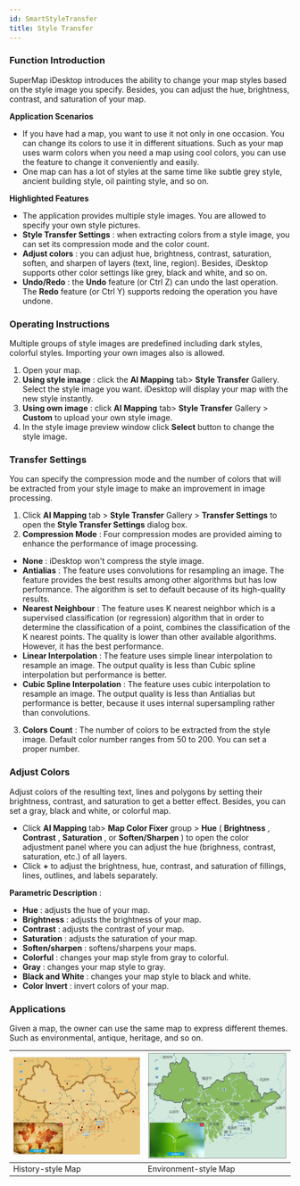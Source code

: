 ```yaml
---
id: SmartStyleTransfer
title: Style Transfer
---
```

### Function Introduction

SuperMap iDesktop introduces the ability to change your map styles based on
the style image you specify. Besides, you can adjust the hue, brightness,
contrast, and saturation of your map.

**Application Scenarios**

* If you have had a map, you want to use it not only in one occasion. You can change its colors to use it in different situations. Such as your map uses warm colors when you need a map using cool colors, you can use the feature to change it conveniently and easily. 
* One map can has a lot of styles at the same time like subtle grey style, ancient building style, oil painting style, and so on.

**Highlighted Features**

* The application provides multiple style images. You are allowed to specify your own style pictures. 
* **Style Transfer Settings** : when extracting colors from a style image, you can set its compression mode and the color count.
* **Adjust colors** : you can adjust hue, brightness, contrast, saturation, soften, and sharpen of layers (text, line, region). Besides, iDesktop supports other color settings like grey, black and white, and so on. 
* **Undo/Redo** : the **Undo** feature (or Ctrl Z) can undo the last operation. The **Redo** feature (or Ctrl Y) supports redoing the operation you have undone.

### Operating Instructions

Multiple groups of style images are predefined including dark styles, colorful styles. Importing your own images also is allowed.

1. Open your map.
2. **Using style image** : click the **AI Mapping** tab> **Style Transfer** Gallery. Select the style image you want. iDesktop will display your map with the new style instantly.
3. **Using own image** : click **AI Mapping** tab> **Style Transfer** Gallery > **Custom** to upload your own style image. 
4. In the style image preview window click **Select** button to change the style image.

### Transfer Settings

You can specify the compression mode and the number of colors that will be extracted from your style image to make an improvement in image processing.

1. Click **AI Mapping** tab > **Style Transfer** Gallery > **Transfer Settings** to open the **Style Transfer Settings** dialog box.
2. **Compression Mode** : Four compression modes are provided aiming to enhance the performance of image processing. 
* **None** : iDesktop won't compress the style image. 
* **Antialias** : The feature uses convolutions for resampling an image. The feature provides the best results among other algorithms but has low performance. The algorithm is set to default because of its high-quality results.
* **Nearest Neighbour** : The feature uses K nearest neighbor which is a supervised classification (or regression) algorithm that in order to determine the classification of a point, combines the classification of the K nearest points. The quality is lower than other available algorithms. However, it has the best performance.
* **Linear Interpolation** : The feature uses simple linear interpolation to resample an image. The output quality is less than Cubic spline interpolation but performance is better.
* **Cubic Spline Interpolation** : The feature uses cubic interpolation to resample an image. The output quality is less than Antialias but performance is better, because it uses internal supersampling rather than convolutions.
3. **Colors Count** : The number of colors to be extracted from the style image. Default color number ranges from 50 to 200. You can set a proper number.

### Adjust Colors

Adjust colors of the resulting text, lines and polygons by setting their
brightness, contrast, and saturation to get a better effect. Besides, you can
set a gray, black and white, or colorful map.

* Click **AI Mapping** tab> **Map Color Fixer** group > **Hue** ( **Brightness** , **Contrast** , **Saturation** , or **Soften/Sharpen** ) to open the color adjustment panel where you can adjust the hue (brighness, contrast, saturation, etc.) of all layers. 
* Click **+** to adjust the brightness, hue, contrast, and saturation of fillings, lines, outlines, and labels separately.

**Parametric Description** :

* **Hue** : adjusts the hue of your map.
* **Brightness** : adjusts the brightness of your map.
* **Contrast** : adjusts the contrast of your map.
* **Saturation** : adjusts the saturation of your map.
* **Soften/sharpen** : softens/sharpens your maps. 
* **Colorful** : changes your map style from gray to colorful.
* **Gray** : changes your map style to gray.
* **Black and White** : changes your map style to black and white.
* **Color Invert** : invert colors of your map.

### Applications

Given a map, the owner can use the same map to express different themes. Such
as environmental, antique, heritage, and so on.

![](img/StyleTransferexampleresult1.png) |![](img/StyleTransferexampleresult2.png)
---|---
History-style Map | Environment-style Map

